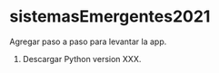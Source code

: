 # sistemasEmergentes2021

Agregar paso a paso para levantar la app.
1. Descargar Python version XXX.
